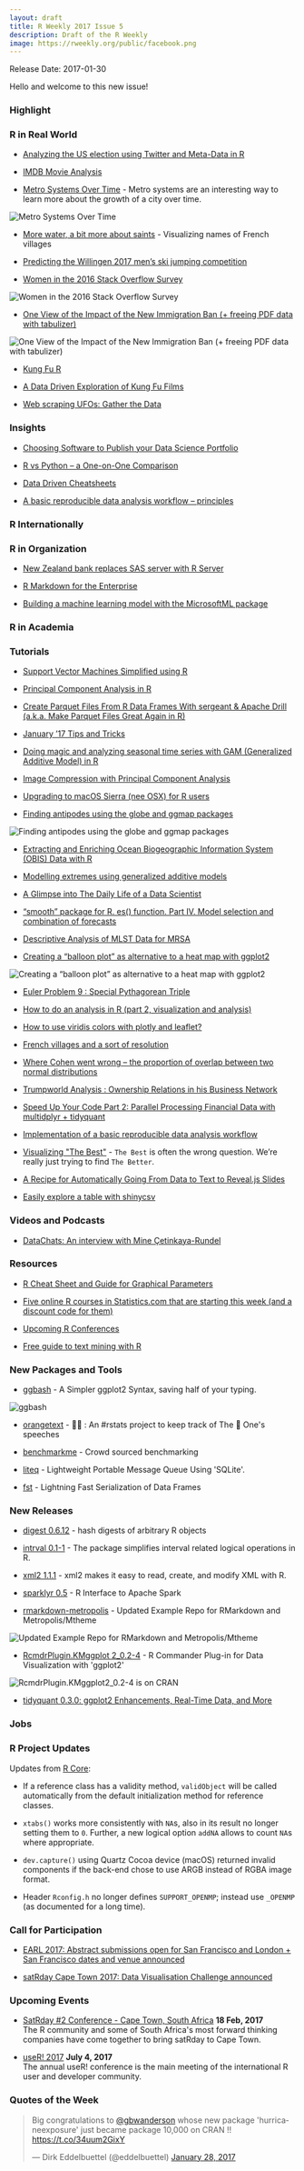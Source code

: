 ```yaml
---
layout: draft
title: R Weekly 2017 Issue 5
description: Draft of the R Weekly
image: https://rweekly.org/public/facebook.png
---
```


Release Date: 2017-01-30

Hello and welcome to this new issue!

### Highlight





### R in Real World

+ [Analyzing the US election using Twitter and Meta-Data in R](https://behaviouralthinking.com/2016/07/29/analyzing-the-us-election-using-twitter-and-meta-data-in-r/)

+ [IMDB Movie Analysis](https://sw23993.wordpress.com/2017/01/19/imdb-movie-analysis/)

+ [Metro Systems Over Time](https://datascienceplus.com/metro-systems-over-time-part-1/) - Metro systems are an interesting way to learn more about the growth of a city over time.

![Metro Systems Over Time](https://cdn.rawgit.com/rweekly/image/9fc44066/2017-01-30/paris_del.jpg)

+ [More water, a bit more about saints](http://masalmon.github.io/2017/01/26/morewater/) - Visualizing names of French villages

+ [Predicting the Willingen 2017 men’s ski jumping competition](https://sw23993.wordpress.com/2017/01/26/predicting-the-willingen-2017-mens-ski-jumping-competition/)

+ [Women in the 2016 Stack Overflow Survey](http://juliasilge.com/blog/Women-Survey/)

![Women in the 2016 Stack Overflow Survey](http://juliasilge.com/figs/2017-01-19-Women-Survey/counts-1.png)


+ [One View of the Impact of the New Immigration Ban (+ freeing PDF data with tabulizer)](https://rud.is/b/2017/01/26/one-view-of-the-impact-of-the-new-immigration-ban-freeing-pdf-data-with-tabulizer/)

![One View of the Impact of the New Immigration Ban (+ freeing PDF data with tabulizer)](https://rud.is/b/wp-content/uploads/2017/01/RStudio.png)

+ [Kung Fu R](http://blog.revolutionanalytics.com/2017/01/kung-fu-r.html)

+ [A Data Driven Exploration of Kung Fu Films](http://vallandingham.me/shaw_bros_analysis.html)

+ [Web scraping UFOs: Gather the Data](https://cameronboy.com/datamusings/2016/01/ufo-1)


### Insights

+ [Choosing Software to Publish your Data Science Portfolio](http://www.arilamstein.com/blog/2017/01/23/choosing-software-publish-data-science-portfolio/)

+ [R vs Python – a One-on-One Comparison](https://shiring.github.io/r_vs_python/2017/01/22/R_vs_Py_post)


+ [Data Driven Cheatsheets](https://www.r-statistics.com/2017/01/data-driven-cheatsheets/)

+ [A basic reproducible data analysis workflow – principles](http://blog.jom.link/reproducible_analysis_my_principles.html)

### R Internationally



### R in Organization

+ [New Zealand bank replaces SAS server with R Server](http://blog.revolutionanalytics.com/2017/01/nz-bank-replaces-sas-with-r.html)

+ [R Markdown for the Enterprise](https://www.rstudio.com/rviews/2017/01/25/r-markdown-for-the-enterprise/)

+ [Building a machine learning model with the MicrosoftML package](http://blog.revolutionanalytics.com/2017/01/microsoftml-taxi-trips.html)


### R in Academia 



### Tutorials

+ [Support Vector Machines Simplified using R ](http://www.listendata.com/2017/01/support-vector-machine-in-r-tutorial.html)

+ [Principal Component Analysis in R](https://poissonisfish.wordpress.com/2017/01/23/principal-component-analysis-in-r/)

+ [Create Parquet Files From R Data Frames With sergeant & Apache Drill (a.k.a. Make Parquet Files Great Again in R)](https://rud.is/b/2017/01/22/create-parquet-files-from-r-data-frames-with-sergeant-apache-drill-a-k-a-make-parquet-files-great-again-in-r/)

+ [January ’17 Tips and Tricks](https://www.rstudio.com/rviews/2017/01/27/january-17-tips-and-tricks/)

+ [Doing magic and analyzing seasonal time series with GAM (Generalized Additive Model) in R](http://petolau.github.io/Analyzing-double-seasonal-time-series-with-GAM-in-R/)

+ [Image Compression with Principal Component Analysis](http://www.aaronschlegel.com/image-compression-principal-component-analysis/)


+ [Upgrading to macOS Sierra (nee OSX) for R users](http://www.win-vector.com/blog/2017/01/upgrading-to-macos-sierra-nee-osx-for-r-users/)

+ [Finding antipodes using the globe and ggmap packages](http://r.prevos.net/antipodes/)

![Finding antipodes using the globe and ggmap packages](https://i0.wp.com/r.prevos.net/wp-content/uploads/sites/11/2017/01/antipodes-1.png?w=582)

+ [Extracting and Enriching Ocean Biogeographic Information System (OBIS) Data with R](http://ropensci.org/blog/blog/2017/01/25/obis)

+ [Modelling extremes using generalized additive models](http://www.fromthebottomoftheheap.net/2017/01/25/modelling-extremes-with-gams/)

+ [A Glimpse into The Daily Life of a Data Scientist](http://omaymas.github.io/Data_Science_Life/)

+ [“smooth” package for R. es() function. Part IV. Model selection and combination of forecasts](http://forecasting.svetunkov.ru/en/2017/01/24/smooth-package-for-r-es-function-part-iv-model-selection-and-combination-of-forecasts/)

+ [Descriptive Analysis of MLST Data for MRSA](https://eugejjoh.wordpress.com/2017/01/24/descriptive-analysis-of-mlst-data-for-mrsa/)


+ [Creating a “balloon plot” as alternative to a heat map with ggplot2](https://datascience.blog.wzb.eu/2017/01/24/creating-a-balloon-plot-as-alternative-to-a-heat-map-with-ggplot2/)

![Creating a “balloon plot” as alternative to a heat map with ggplot2](https://datascience.blog.wzb.eu/wp-content/uploads/10/2017/01/balloon_plot_alt_heatmap.png)

+ [Euler Problem 9 : Special Pythagorean Triple](http://r.prevos.net/euler-problem-9/)

+ [How to do an analysis in R (part 2, visualization and analysis)](http://sharpsightlabs.com/blog/shipping-analysis-r-data-visualization/)

+ [How to use viridis colors with plotly and leaflet?](http://blog.appsilondatascience.com/rstats/2017/01/24/viridis.html)

+ [French villages and a sort of resolution](http://masalmon.github.io/2017/01/24/kervillebourg/)

+ [Where Cohen went wrong – the proportion of overlap between two normal distributions](http://rpsychologist.com/cohen-d-proportion-overlap)

+ [Trumpworld Analysis : Ownership Relations in his Business Network](http://r.prevos.net/trumpworld-analysis/)

+ [Speed Up Your Code Part 2: Parallel Processing Financial Data with multidplyr + tidyquant](http://www.mattdancho.com/code-tools/2017/01/21/multidplyr-part2.html)

+ [Implementation of a basic reproducible data analysis workflow](http://blog.jom.link/implementation_basic_reproductible_workflow.html)

+ [Visualizing "The Best"](http://www.maxhumber.com/2017/01/21/THE-BEST.html) - `The Best` is often the wrong question. We’re really just trying to find `The Better`.

+ [A Recipe for Automatically Going From Data to Text to Reveal.js Slides](https://blog.ouseful.info/2017/01/20/a-recipe-for-automatically-going-from-data-to-text-to-reveal-js-slides/)


+ [Easily explore a table with shinycsv](https://lcolladotor.github.io/2017/01/20/Easily-explore-a-table-with-shinycsv/)

### Videos and Podcasts

+ [DataChats: An interview with Mine Çetinkaya-Rundel](http://www.datacamp.com/community/blog/datachats-an-interview-with-mine-cetinkaya-rundel)


### Resources

+ [R Cheat Sheet and Guide for Graphical Parameters](http://flowingdata.com/2015/03/17/r-cheat-sheet-for-graphical-parameters/)

+ [Five online R courses in Statistics.com that are starting this week (and a discount code for them)](https://www.r-bloggers.com/five-online-r-courses-in-statistics-com-that-are-starting-this-week-and-a-discount-code-for-them/)

+ [Upcoming R Conferences](http://blog.revolutionanalytics.com/2017/01/upcoming-r-conferences.html)

+ [Free guide to text mining with R](http://blog.revolutionanalytics.com/2017/01/free-guide-to-text-mining-with-r.html)

### New Packages and Tools

+ [ggbash](https://github.com/caprice-j/ggbash) -  A Simpler ggplot2 Syntax, saving half of your typing.

![ggbash](https://cdn.rawgit.com/caprice-j/ggbash/ddd16012/README-func.png)

+ [orangetext](https://github.com/hrbrmstr/orangetext) - 🍊📄 : An #rstats project to keep track of The 🍊 One's speeches 

+ [benchmarkme](https://csgillespie.wordpress.com/2017/01/22/inputoutput-benchmarks/) - 
Crowd sourced benchmarking

+ [liteq](https://github.com/gaborcsardi/liteq) - Lightweight Portable Message Queue Using 'SQLite'.

+ [fst](http://www.fstpackage.org/) - Lightning Fast Serialization of Data Frames

### New Releases

+ [digest 0.6.12](http://dirk.eddelbuettel.com/blog/2017/01/27#digest_0.6.12) -  hash digests of arbitrary R objects

+ [intrval 0.1-1](http://peter.solymos.org/code/2017/01/26/what-is-new-in-the-intrval-r-package.html) - The package simplifies interval related logical operations in R.

+ [xml2 1.1.1](https://blog.rstudio.org/2017/01/24/xml-1-1-1/) - xml2 makes it easy to read, create, and modify XML with R.

+ [sparklyr 0.5](https://blog.rstudio.org/2017/01/24/sparklyr-0-5/) - R Interface to Apache Spark

+ [rmarkdown-metropolis](http://dirk.eddelbuettel.com/blog/2017/01/21#rmarkdown_beamer_metropolis_updated) - Updated Example Repo for RMarkdown and Metropolis/Mtheme

![Updated Example Repo for RMarkdown and Metropolis/Mtheme](https://cdn.rawgit.com/eddelbuettel/samples-rmarkdown-metropolis/master/beamerPresentation.gif)

+ [RcmdrPlugin.KMggplot 2_0.2-4](http://triadsou.hatenablog.com/entry/2017/01/22/033635) - R Commander Plug-in for Data Visualization with 'ggplot2'

![RcmdrPlugin.KMggplot2_0.2-4 is on CRAN](https://cdn-ak.f.st-hatena.com/images/fotolife/t/triadsou/20161220/20161220235144.png)

+ [tidyquant 0.3.0: ggplot2 Enhancements, Real-Time Data, and More](http://www.mattdancho.com/code-tools/2017/01/22/tidyquant-update-0-3-0.html)

### Jobs




### R Project Updates

Updates from [R Core](http://developer.r-project.org/blosxom.cgi/R-devel/NEWS):

+ If a reference class has a validity method, `validObject` will be called automatically from the default initialization method for reference classes.

+ `xtabs()` works more consistently with `NA`s, also in its result no longer setting them to `0`. Further, a new logical option `addNA` allows to count `NA`s where appropriate. 

+ `dev.capture()` using Quartz Cocoa device (macOS) returned invalid components if the back-end chose to use ARGB instead of RGBA image format. 

+ Header `Rconfig.h` no longer defines `SUPPORT_OPENMP`; instead use `_OPENMP` (as documented for a long time).


### Call for Participation

+ [EARL 2017: Abstract submissions open for San Francisco and London + San Francisco dates and venue announced](http://www.mango-solutions.com/wp/?p=6475)

+ [satRday Cape Town 2017: Data Visualisation Challenge announced](http://capetown2017.satrdays.org/#visualisation)

### Upcoming Events

+ [SatRday #2 Conference - Cape Town, South Africa](http://capetown2017.satrdays.org/) **18 Feb, 2017** <br />
The R community and some of South Africa's most forward thinking companies have come together to bring satRday to Cape Town.

+ [useR! 2017](http://user2017.brussels/) **July 4, 2017** <br />
The annual useR! conference is the main meeting of the international R user and developer community.

### Quotes of the Week

<blockquote class="twitter-tweet" data-lang="en"><p lang="en" dir="ltr">Big congratulations to <a href="https://twitter.com/gbwanderson">@gbwanderson</a> whose new package &#39;hurricaneexposure&#39; just became package 10,000 on CRAN !! <a href="https://t.co/34uum2GixY">https://t.co/34uum2GixY</a></p>&mdash; Dirk Eddelbuettel (@eddelbuettel) <a href="https://twitter.com/eddelbuettel/status/825140310036578304">January 28, 2017</a></blockquote>
